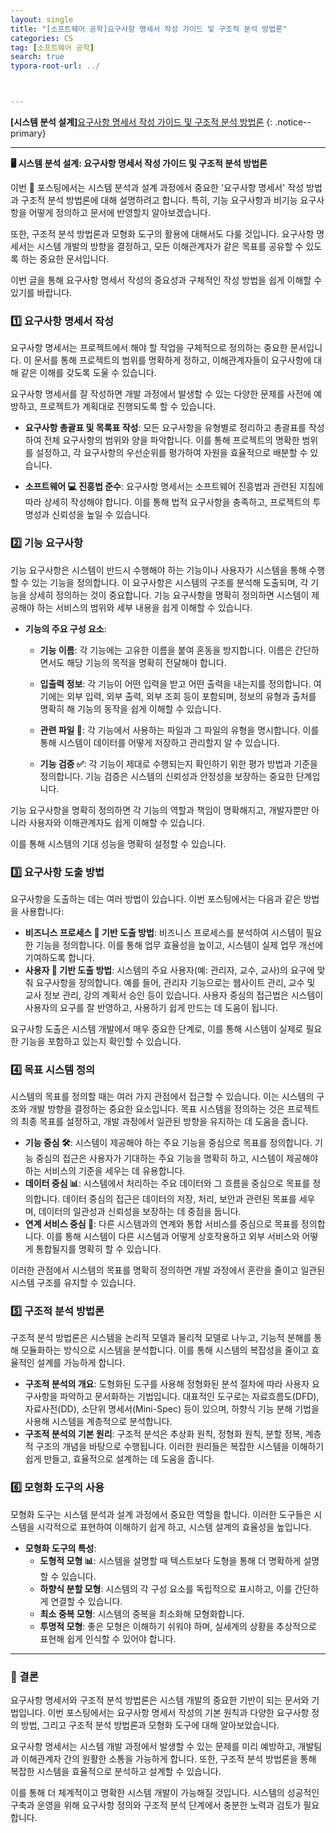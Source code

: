 ```yaml
---
layout: single
title: "[소프트웨어 공학]요구사항 명세서 작성 가이드 및 구조적 분석 방법론"
categories: CS
tag: [소프트웨어 공학]
search: true
typora-root-url: ../



---
```




**[**시스템 분석 설계**]**[요구사항 명세서 작성 가이드 및 구조적 분석 방법론](https://park-chanyeong.github.io)
{: .notice--primary}

---



**🖥️ 시스템 분석 설계: 요구사항 명세서 작성 가이드 및 구조적 분석 방법론**

이번 📄 포스팅에서는 시스템 분석과 설계 과정에서 중요한 '요구사항 명세서' 작성 방법과 구조적 분석 방법론에 대해 설명하려고 합니다. 특히, 기능 요구사항과 비기능 요구사항을 어떻게 정의하고 문서에 반영할지 알아보겠습니다. 

또한, 구조적 분석 방법론과 모형화 도구의 활용에 대해서도 다룰 것입니다. 요구사항 명세서는 시스템 개발의 방향을 결정하고, 모든 이해관계자가 같은 목표를 공유할 수 있도록 하는 중요한 문서입니다. 

이번 글을 통해 요구사항 명세서 작성의 중요성과 구체적인 작성 방법을 쉽게 이해할 수 있기를 바랍니다.

### 1️⃣ 요구사항 명세서 작성

요구사항 명세서는 프로젝트에서 해야 할 작업을 구체적으로 정의하는 중요한 문서입니다. 이 문서를 통해 프로젝트의 범위를 명확하게 정하고, 이해관계자들이 요구사항에 대해 같은 이해를 갖도록 도울 수 있습니다. 

요구사항 명세서를 잘 작성하면 개발 과정에서 발생할 수 있는 다양한 문제를 사전에 예방하고, 프로젝트가 계획대로 진행되도록 할 수 있습니다.

- **요구사항 총괄표 및 목록표 작성**: 모든 요구사항을 유형별로 정리하고 총괄표를 작성하여 전체 요구사항의 범위와 양을 파악합니다. 이를 통해 프로젝트의 명확한 범위를 설정하고, 각 요구사항의 우선순위를 평가하여 자원을 효율적으로 배분할 수 있습니다.



- **소프트웨어 💻 진흥법 준수**: 요구사항 명세서는 소프트웨어 진흥법과 관련된 지침에 따라 상세히 작성해야 합니다. 이를 통해 법적 요구사항을 충족하고, 프로젝트의 투명성과 신뢰성을 높일 수 있습니다.

### 2️⃣ 기능 요구사항

기능 요구사항은 시스템이 반드시 수행해야 하는 기능이나 사용자가 시스템을 통해 수행할 수 있는 기능을 정의합니다. 이 요구사항은 시스템의 구조를 분석해 도출되며, 각 기능을 상세히 정의하는 것이 중요합니다. 기능 요구사항을 명확히 정의하면 시스템이 제공해야 하는 서비스의 범위와 세부 내용을 쉽게 이해할 수 있습니다.

- **기능의 주요 구성 요소**:

  - **기능 이름**: 각 기능에는 고유한 이름을 붙여 혼동을 방지합니다. 이름은 간단하면서도 해당 기능의 목적을 명확히 전달해야 합니다.

  

  - **입출력 정보**: 각 기능이 어떤 입력을 받고 어떤 출력을 내는지를 정의합니다. 여기에는 외부 입력, 외부 출력, 외부 조회 등이 포함되며, 정보의 유형과 출처를 명확히 해 기능의 동작을 쉽게 이해할 수 있습니다.

  

  - **관련 파일 📁**: 각 기능에서 사용하는 파일과 그 파일의 유형을 명시합니다. 이를 통해 시스템이 데이터를 어떻게 저장하고 관리할지 알 수 있습니다.

  

  - **기능 검증 ✅**: 각 기능이 제대로 수행되는지 확인하기 위한 평가 방법과 기준을 정의합니다. 기능 검증은 시스템의 신뢰성과 안정성을 보장하는 중요한 단계입니다.

기능 요구사항을 명확히 정의하면 각 기능의 역할과 책임이 명확해지고, 개발자뿐만 아니라 사용자와 이해관계자도 쉽게 이해할 수 있습니다. 

이를 통해 시스템의 기대 성능을 명확히 설정할 수 있습니다.

### 3️⃣ 요구사항 도출 방법

요구사항을 도출하는 데는 여러 방법이 있습니다. 이번 포스팅에서는 다음과 같은 방법을 사용합니다:

- **비즈니스 프로세스 🏢 기반 도출 방법**: 비즈니스 프로세스를 분석하여 시스템이 필요한 기능을 정의합니다. 이를 통해 업무 효율성을 높이고, 시스템이 실제 업무 개선에 기여하도록 합니다.
- **사용자 👥 기반 도출 방법**: 시스템의 주요 사용자(예: 관리자, 교수, 교사)의 요구에 맞춰 요구사항을 정의합니다. 예를 들어, 관리자 기능으로는 웹사이트 관리, 교수 및 교사 정보 관리, 강의 계획서 승인 등이 있습니다. 사용자 중심의 접근법은 시스템이 사용자의 요구를 잘 반영하고, 사용하기 쉽게 만드는 데 도움이 됩니다.

요구사항 도출은 시스템 개발에서 매우 중요한 단계로, 이를 통해 시스템이 실제로 필요한 기능을 포함하고 있는지 확인할 수 있습니다.

### 4️⃣ 목표 시스템 정의

시스템의 목표를 정의할 때는 여러 가지 관점에서 접근할 수 있습니다. 이는 시스템의 구조와 개발 방향을 결정하는 중요한 요소입니다. 목표 시스템을 정의하는 것은 프로젝트의 최종 목표를 설정하고, 개발 과정에서 일관된 방향을 유지하는 데 도움을 줍니다.

- **기능 중심 🛠️**: 시스템이 제공해야 하는 주요 기능을 중심으로 목표를 정의합니다. 기능 중심의 접근은 사용자가 기대하는 주요 기능을 명확히 하고, 시스템이 제공해야 하는 서비스의 기준을 세우는 데 유용합니다.
- **데이터 중심 📊**: 시스템에서 처리하는 주요 데이터와 그 흐름을 중심으로 목표를 정의합니다. 데이터 중심의 접근은 데이터의 저장, 처리, 보안과 관련된 목표를 세우며, 데이터의 일관성과 신뢰성을 보장하는 데 중점을 둡니다.
- **연계 서비스 중심 🔗**: 다른 시스템과의 연계와 통합 서비스를 중심으로 목표를 정의합니다. 이를 통해 시스템이 다른 시스템과 어떻게 상호작용하고 외부 서비스와 어떻게 통합될지를 명확히 할 수 있습니다.

이러한 관점에서 시스템의 목표를 명확히 정의하면 개발 과정에서 혼란을 줄이고 일관된 시스템 구조를 유지할 수 있습니다.

### 5️⃣ 구조적 분석 방법론

구조적 분석 방법론은 시스템을 논리적 모델과 물리적 모델로 나누고, 기능적 분해를 통해 모듈화하는 방식으로 시스템을 분석합니다. 이를 통해 시스템의 복잡성을 줄이고 효율적인 설계를 가능하게 합니다.

- **구조적 분석의 개요**: 도형화된 도구를 사용해 정형화된 분석 절차에 따라 사용자 요구사항을 파악하고 문서화하는 기법입니다. 대표적인 도구로는 자료흐름도(DFD), 자료사전(DD), 소단위 명세서(Mini-Spec) 등이 있으며, 하향식 기능 분해 기법을 사용해 시스템을 계층적으로 분석합니다.
- **구조적 분석의 기본 원리**: 구조적 분석은 추상화 원칙, 정형화 원칙, 분할 정복, 계층적 구조의 개념을 바탕으로 수행됩니다. 이러한 원리들은 복잡한 시스템을 이해하기 쉽게 만들고, 효율적으로 설계하는 데 도움을 줍니다.

### 6️⃣ 모형화 도구의 사용

모형화 도구는 시스템 분석과 설계 과정에서 중요한 역할을 합니다. 이러한 도구들은 시스템을 시각적으로 표현하여 이해하기 쉽게 하고, 시스템 설계의 효율성을 높입니다.

- **모형화 도구의 특성**:
  - **도형적 모형 📊**: 시스템을 설명할 때 텍스트보다 도형을 통해 더 명확하게 설명할 수 있습니다.
  - **하향식 분할 모형**: 시스템의 각 구성 요소를 독립적으로 표시하고, 이를 간단하게 연결할 수 있습니다.
  - **최소 중복 모형**: 시스템의 중복을 최소화해 모형화합니다.
  - **투명적 모형**: 좋은 모형은 이해하기 쉬워야 하며, 실세계의 상황을 추상적으로 표현해 쉽게 인식할 수 있어야 합니다.



---



### 🏁 결론

요구사항 명세서와 구조적 분석 방법론은 시스템 개발의 중요한 기반이 되는 문서와 기법입니다. 이번 포스팅에서는 요구사항 명세서 작성의 기본 원칙과 다양한 요구사항 정의 방법, 그리고 구조적 분석 방법론과 모형화 도구에 대해 알아보았습니다. 

요구사항 명세서는 시스템 개발 과정에서 발생할 수 있는 문제를 미리 예방하고, 개발팀과 이해관계자 간의 원활한 소통을 가능하게 합니다. 또한, 구조적 분석 방법론을 통해 복잡한 시스템을 효율적으로 분석하고 설계할 수 있습니다. 

이를 통해 더 체계적이고 명확한 시스템 개발이 가능해질 것입니다. 시스템의 성공적인 구축과 운영을 위해 요구사항 정의와 구조적 분석 단계에서 충분한 노력과 검토가 필요합니다.


